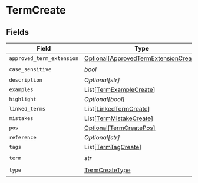# TermCreate


## Fields

| Field                                                                                       | Type                                                                                        | Required                                                                                    | Description                                                                                 |
| ------------------------------------------------------------------------------------------- | ------------------------------------------------------------------------------------------- | ------------------------------------------------------------------------------------------- | ------------------------------------------------------------------------------------------- |
| `approved_term_extension`                                                                   | [Optional[ApprovedTermExtensionCreate]](../../models/shared/approvedtermextensioncreate.md) | :heavy_minus_sign:                                                                          | N/A                                                                                         |
| `case_sensitive`                                                                            | *bool*                                                                                      | :heavy_check_mark:                                                                          | N/A                                                                                         |
| `description`                                                                               | *Optional[str]*                                                                             | :heavy_minus_sign:                                                                          | N/A                                                                                         |
| `examples`                                                                                  | List[[TermExampleCreate](../../models/shared/termexamplecreate.md)]                         | :heavy_minus_sign:                                                                          | N/A                                                                                         |
| `highlight`                                                                                 | *Optional[bool]*                                                                            | :heavy_minus_sign:                                                                          | N/A                                                                                         |
| `linked_terms`                                                                              | List[[LinkedTermCreate](../../models/shared/linkedtermcreate.md)]                           | :heavy_minus_sign:                                                                          | N/A                                                                                         |
| `mistakes`                                                                                  | List[[TermMistakeCreate](../../models/shared/termmistakecreate.md)]                         | :heavy_minus_sign:                                                                          | N/A                                                                                         |
| `pos`                                                                                       | [Optional[TermCreatePos]](../../models/shared/termcreatepos.md)                             | :heavy_minus_sign:                                                                          | N/A                                                                                         |
| `reference`                                                                                 | *Optional[str]*                                                                             | :heavy_minus_sign:                                                                          | N/A                                                                                         |
| `tags`                                                                                      | List[[TermTagCreate](../../models/shared/termtagcreate.md)]                                 | :heavy_minus_sign:                                                                          | N/A                                                                                         |
| `term`                                                                                      | *str*                                                                                       | :heavy_check_mark:                                                                          | N/A                                                                                         |
| `type`                                                                                      | [TermCreateType](../../models/shared/termcreatetype.md)                                     | :heavy_check_mark:                                                                          | N/A                                                                                         |